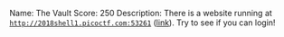 Name: The Vault
Score: 250
Description: There is a website running at <code>http://2018shell1.picoctf.com:53261</code> (<a href="http://2018shell1.picoctf.com:53261">link</a>). Try to see if you can login!
